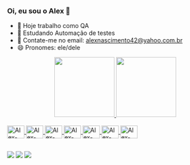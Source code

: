 ### Oi, eu sou o Alex 👋

- 🔭 Hoje trabalho como QA
- 🌱 Estudando Automação de testes
- 💬 Contate-me no email: alexnascimento42@yahoo.com.br
- 😄 Pronomes: ele/dele

<div align="center">
  <a href="https://github.com/alexnascimento42">
  <img height="140em" src="https://github-readme-stats.vercel.app/api?username=alexnascimento42&show_icons=true&theme=dark&include_all_commits=true&count_private=true"/>
  <img height="140em" src="https://github-readme-stats.vercel.app/api/top-langs/?username=alexnascimento42&layout=compact&langs_count=7&theme=dark"/>
</div>
<div style="display: inline_block"><br>
  <img align="center" alt="Alex-Azure" height="30" width="40" src="https://cdn.jsdelivr.net/gh/devicons/devicon/icons/azure/azure-original.svg">
  <img align="center" alt="Alex-Cucumber" height="30" width="40" src="https://cdn.jsdelivr.net/gh/devicons/devicon/icons/cucumber/cucumber-plain.svg">
  <img align="center" alt="Alex-Git" height="30" width="40" src="https://cdn.jsdelivr.net/gh/devicons/devicon/icons/git/git-original.svg">
  <img align="center" alt="Alex-Js" height="30" width="40" src="https://cdn.jsdelivr.net/gh/devicons/devicon/icons/javascript/javascript-original.svg">
  <img align="center" alt="Alex-Jira" height="30" width="40" src="https://cdn.jsdelivr.net/gh/devicons/devicon/icons/jira/jira-original-wordmark.svg">
  <img align="center" alt="Alex-Vscode" height="30" width="40" src="https://cdn.jsdelivr.net/gh/devicons/devicon/icons/vscode/vscode-original.svg">
  <img align="center" alt="Alex-Node" height="30" width="40" src="https://cdn.jsdelivr.net/gh/devicons/devicon/icons/nodejs/nodejs-original.svg">

##

<div> 
  <a href="https://github.com/alexnascimento42" target="_blank"><img src="https://img.shields.io/badge/GitHub-100000?style=for-the-badge&logo=github&logoColor=white"_blank"></a>
 	<a href="https://https://www.linkedin.com/in/alex-nascimento-1b4b4a102" target="_blank"><img src="https://img.shields.io/badge/LinkedIn-0077B5?style=for-the-badge&logo=linkedin&logoColor=white"></a>
 <a href="https://mail.google.com/alexnascimento42" target="_blank"><img src="https://img.shields.io/badge/Gmail-D14836?style=for-the-badge&logo=gmail&logoColor=white"></a> 
  
 
</div>
